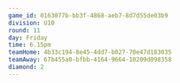 ```yaml
---
game_id: 0163077b-bb3f-4868-aeb7-8d7d55de03b9
division: U10
round: 11
day: Friday
time: 6.15pm
teamHome: 4b33c194-8e45-4dd7-b027-70e47d183035
teamAway: 67b455a0-bfbb-4164-9664-10209d098358
diamond: 2
---
```


